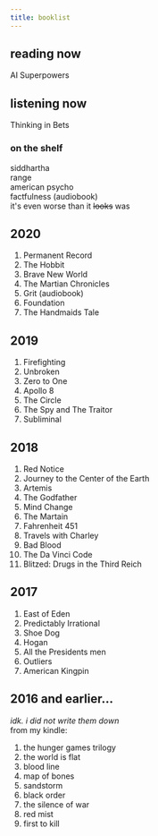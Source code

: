 ```yaml
---
title: booklist
---
```



## reading now
AI Superpowers  


## listening now
Thinking in Bets  


### on the shelf
siddhartha  
range  
american psycho  
factfulness (audiobook)  
it's even worse than it ~~looks~~ was  


## 2020
1. Permanent Record
1. The Hobbit
1. Brave New World
1. The Martian Chronicles
1. Grit (audiobook)
1. Foundation
1. The Handmaids Tale


## 2019
1. Firefighting
1. Unbroken
1. Zero to One
1. Apollo 8
1. The Circle
1. The Spy and The Traitor
1. Subliminal


## 2018
1. Red Notice
1. Journey to the Center of the Earth
1. Artemis
1. The Godfather
1. Mind Change
1. The Martain
1. Fahrenheit 451
1. Travels with Charley
1. Bad Blood
1. The Da Vinci Code
1. Blitzed: Drugs in the Third Reich


## 2017
1. East of Eden
1. Predictably Irrational
1. Shoe Dog
1. Hogan
1. All the Presidents men
1. Outliers
1. American Kingpin


## 2016 and earlier...  
*idk. i did not write them down*  
from my kindle:  
1. the hunger games trilogy
1. the world is flat
1. blood line
1. map of bones
1. sandstorm
1. black order
1. the silence of war
1. red mist
1. first to kill
